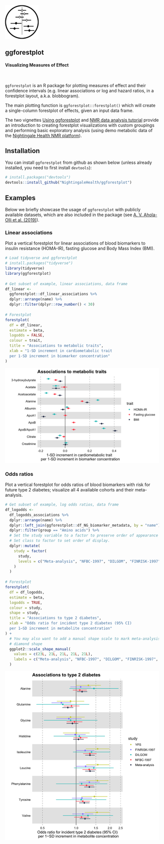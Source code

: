 
<!-- README.md is generated from README.Rmd. Please edit that file -->
<br>

<span><a href="https://nightingalehealth.com/"> <img src="man/figures/logo.png" width=110 alt="Logo"/> </a>
<h2>
<strong>ggforestplot</strong>
</h2>
<h4>
Visualizing Measures of Effect
</h4>
</span>

<br>

`ggforestplot` is an R package for plotting measures of effect and their confidence intervals (e.g. linear associations or log and hazard ratios, in a forestplot layout, a.k.a. blobbogram).

The main plotting function is `ggforestplot::forestplot()` which will create a single-column forestplot of effects, given an input data frame.

The two vignettes [Using ggforestplot](articles/ggforestplot.html) and [NMR data analysis tutorial](articles/nmr-data-analysis-tutorial.html) provide an introduction to creating forestplot visualizations with custom groupings and performing basic exploratory analysis (using demo metabolic data of the [Nightingale Health NMR platform](https://nightingalehealth.com/technology)).

Installation
------------

You can install `ggforestplot` from github as shown below (unless already installed, you need to first install `devtools`):

``` r
# install.packages("devtools")
devtools::install_github("NightingaleHealth/ggforestplot")
```

Examples
--------

Below we briefly showcase the usage of `ggforestplot` with publicly available datasets, which are also included in the package (see [A. V. Ahola-Olli et al. (2019)](https://www.biorxiv.org/content/10.1101/513648v1)).

### Linear associations

Plot a vertical forestplot for linear associations of blood biomarkers to insulin resistance (HOMA-IR), fasting glucose and Body Mass Index (BMI).

``` r
# Load tidyverse and ggforestplot
# install.packages("tidyverse")
library(tidyverse)
library(ggforestplot)

# Get subset of example, linear associations, data frame
df_linear <-
  ggforestplot::df_linear_associations %>%
  dplyr::arrange(name) %>%
  dplyr::filter(dplyr::row_number() < 30)

# Forestplot
forestplot(
  df = df_linear,
  estimate = beta,
  logodds = FALSE,
  colour = trait,
  title = "Associations to metabolic traits",
  xlab = "1-SD increment in cardiometabolic trait
  per 1-SD increment in biomarker concentration"
)
```

![](man/figures/README-unnamed-chunk-3-1.png)

### Odds ratios

Plot a vertical forestplot for odds ratios of blood biomarkers with risk for future type 2 diabetes; visualize all 4 available cohorts and their meta-analysis.

``` r
# Get subset of example, log odds ratios, data frame
df_logodds <-
  df_logodds_associations %>%
  dplyr::arrange(name) %>%
  dplyr::left_join(ggforestplot::df_NG_biomarker_metadata, by = "name") %>% 
  dplyr::filter(group == "Amino acids") %>%
  # Set the study variable to a factor to preserve order of appearance
  # Set class to factor to set order of display.
  dplyr::mutate(
    study = factor(
      study,
      levels = c("Meta-analysis", "NFBC-1997", "DILGOM", "FINRISK-1997", "YFS")
    )
  )

# Forestplot
forestplot(
  df = df_logodds,
  estimate = beta,
  logodds = TRUE,
  colour = study,
  shape = study,
  title = "Associations to type 2 diabetes",
  xlab = "Odds ratio for incident type 2 diabetes (95% CI)
  per 1−SD increment in metabolite concentration"
) +
  # You may also want to add a manual shape scale to mark meta-analysis with a
  # diamond shape
  ggplot2::scale_shape_manual(
    values = c(23L, 21L, 21L, 21L, 21L),
    labels = c("Meta-analysis", "NFBC-1997", "DILGOM", "FINRISK-1997", "YFS")
  )
```

![](man/figures/README-unnamed-chunk-4-1.png)
